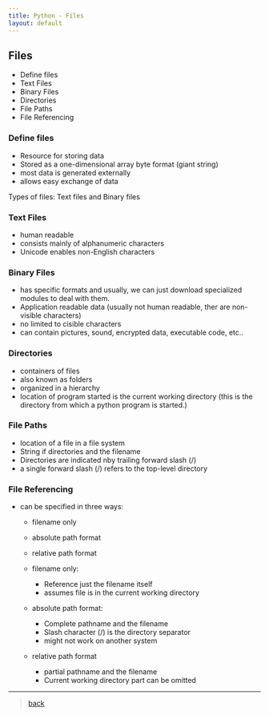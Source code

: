 ```yaml
---
title: Python - Files 
layout: default
---
```


## Files

* Define files
* Text Files
* Binary Files
* Directories
* File Paths
* File Referencing

### Define files

* Resource for storing data
* Stored as a one-dimensional array byte format (giant string)
* most data is generated externally
* allows easy exchange of data

Types of files: Text files and Binary files

### Text Files

* human readable
* consists mainly of alphanumeric characters
* Unicode enables non-English characters

### Binary Files

* has specific formats and usually, we can just download specialized modules to deal with them.
* Application readable data (usually not human readable, ther are non-visible characters)
* no limited to cisible characters
* can contain pictures, sound, encrypted data, executable code, etc..

### Directories

* containers of files
* also known as folders
* organized in a hierarchy
* location of program started is the current working directory (this is the directory from which a python program is started.)

### File Paths

* location of a file in a file system 
* String if directories and the filename
* Directories are indicated nby trailing forward slash (/)
* a single forward slash (/) refers to the top-level directory

### File Referencing

* can be specified in three ways: 
  * filename only
  * absolute path format
  * relative path format

  * filename only:
    * Reference just the filename itself
    * assumes file is in the current working directory

  * absolute path format:
    * Complete pathname and the filename
    * Slash character (/) is the directory separator
    * might not work on another system

  * relative path format
    * partial pathname and the filename
    * Current working directory part can be omitted

---

> [back](./index.html)

